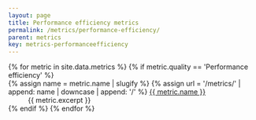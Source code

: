 ```yaml
---
layout: page
title: Performance efficiency metrics
permalink: /metrics/performance-efficiency/
parent: metrics
key: metrics-performanceefficiency
---
```


<dl>
    {% for metric in site.data.metrics %}
        {% if metric.quality == 'Performance efficiency' %}
            <dt>
                {% assign name = metric.name | slugify %}
                {% assign url = '/metrics/' | append: name | downcase | append: '/' %}
                <a href="{{ url | relative_url }}">{{ metric.name }}</a>
            </dt>
            <dd>{{ metric.excerpt }}</dd>
        {% endif %}
    {% endfor %}
</dl>

